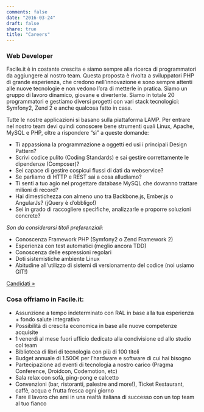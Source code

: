 ```yaml
---
comments: false
date: "2016-03-24"
draft: false
share: true
title: "Careers"
---
```


### Web Developer

Facile.it è in costante crescita e siamo sempre alla ricerca di programmatori da aggiungere al nostro team. Questa proposta è rivolta a sviluppatori PHP di grande esperienza, che credono nell’innovazione e sono sempre attenti alle nuove tecnologie e non vedono l’ora di metterle in pratica. Siamo un gruppo di lavoro dinamico, giovane e divertente. Siamo in totale 20 programmatori e gestiamo diversi progetti con vari stack tecnologici: Symfony2, Zend 2 e anche qualcosa fatto in casa.

Tutte le nostre applicazioni si basano sulla piattaforma LAMP. Per entrare nel nostro team devi quindi conoscere bene strumenti quali Linux, Apache, MySQL e PHP, oltre a rispondere “sì” a queste domande:

- Ti appassiona la programmazione a oggetti ed usi i principali Design Pattern?
- Scrivi codice pulito (Coding Standards) e sai gestire correttamente le dipendenze (Composer)?
- Sei capace di gestire cospicui flussi di dati da webservice?
- Se parliamo di HTTP e REST sai a cosa alludiamo?
- Ti senti a tuo agio nel progettare database MySQL che dovranno trattare milioni di record?
- Hai dimestichezza con almeno uno tra Backbone.js, Ember.js o AngularJs? (jQuery è d’obbligo!)
- Sei in grado di raccogliere specifiche, analizzarle e proporre soluzioni concrete?

*Son da considerarsi titoli preferenziali:*

- Conoscenza Framework PHP (Symfony2 o Zend Framework 2)
- Esperienza con test automatici (meglio ancora TDD)
- Conoscenza delle espressioni regolari
- Doti sistemistiche ambiente Linux
- Abitudine all'utilizzo di sistemi di versionamento del codice (noi usiamo GIT!)

<a href="http://jobs.facile.it/chi-cerchiamo/candidati.html" target="\_blank">Candidati »</a>


### Cosa offriamo in Facile.it:


- Assunzione a tempo indeterminato con RAL in base alla tua esperienza + fondo salute integrativo
- Possibilità di crescita economica in base alle nuove competenze acquisite
- 1 venerdì al mese fuori ufficio dedicato alla condivisione ed allo studio col team
- Biblioteca di libri di tecnologia con più di 100 titoli
- Budget annuale di 1.500€ per l’hardware e software di cui hai bisogno
- Partecipazione ad eventi di tecnologia a nostro carico (Pragma Conference, Droidcon, Codemotion, etc)
- Sala relax con sofà, ping-pong e calcetto
- Convenzioni (bar, ristoranti, palestre and more!), Ticket Restaurant, caffè, acqua e frutta fresca ogni giorno
- Fare il lavoro che ami in una realtà italiana di successo con un top team al tuo fianco
